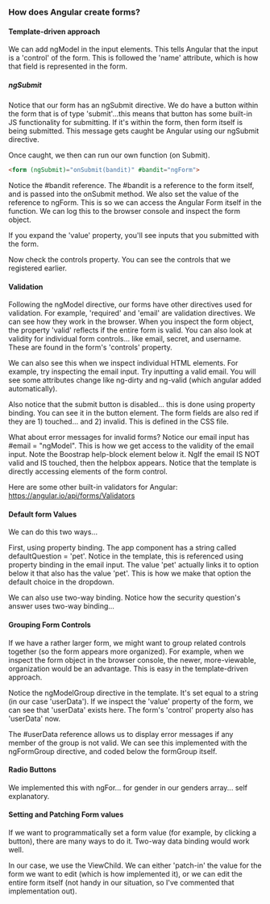 ### How does Angular create forms?

#### Template-driven approach
We can add ngModel in the input elements. This tells Angular that the input is a 'control' of the form. This is followed the 'name' attribute, which is how that field is represented in the form.

##### ngSubmit
Notice that our form has an ngSubmit directive. We do have a button within the form that is of type 'submit'...this means that button has some built-in JS functionality for submitting. If it's within the form, then form itself is being submitted. This message gets caught be Angular using our ngSubmit directive.

Once caught, we then can run our own function (on Submit). 

```HTML
<form (ngSubmit)="onSubmit(bandit)" #bandit="ngForm">
```

Notice the #bandit reference. The #bandit is a reference to the form itself, and is passed into the onSubmit method. We also set the value of the reference to ngForm. This is so we can access the Angular Form itself in the function. We can log this to the browser console and inspect the form object.

If you expand the 'value' property, you'll see inputs that you submitted with the form. 

Now check the controls property. You can see the controls that we registered earlier. 

#### Validation

Following the ngModel directive, our forms have other directives used for validation. For example, 'required' and 'email' are validation directives. We can see how they work in the browser. When you inspect the form object, the property 'valid' reflects if the entire form is valid. You can also look at validity for individual form controls... like email, secret, and username. These are found in the form's 'controls' property.

We can also see this when we inspect individual HTML elements. For example, try inspecting the email input. Try inputting a valid email. You will see some attributes change like ng-dirty and ng-valid (which angular added automatically). 

Also notice that the submit button is disabled... this is done using property binding. You can see it in the button element. The form fields are also red if they are 1) touched... and 2) invalid. This is defined in the CSS file.

What about error messages for invalid forms? Notice our email input has #email = "ngModel". This is how we get access to the validity of the email input. Note the Boostrap help-block element below it. NgIf the email IS NOT valid and IS touched, then the helpbox appears. Notice that the template is directly accessing elements of the form control.

Here are some other built-in validators for Angular: https://angular.io/api/forms/Validators

#### Default form Values

We can do this two ways...

First, using property binding. The app component has a string called defaultQuestion = 'pet'. Notice in the template, this is referenced using property binding in the email input. The value 'pet' actually links it to option below it that also has the value 'pet'. This is how we make that option the default choice in the dropdown.

We can also use two-way binding. Notice how the security question's answer uses two-way binding...


#### Grouping Form Controls

If we have a rather larger form, we might want to group related controls together (so the form appears more organized). For example, when we inspect the form object in the browser console, the newer, more-viewable, organization would be an advantage. This is easy in the template-driven approach.

Notice the ngModelGroup directive in the template. It's set equal to a string (in our case 'userData'). If we inspect the 'value' property of the form, we can see that 'userData' exists here. The form's 'control' property also has 'userData' now.

The #userData reference allows us to display error messages if any member of the group is not valid. We can see this implemented with the ngFormGroup directive, and coded below the formGroup itself.

#### Radio Buttons

We implemented this with ngFor... for gender in our genders array... self explanatory.

#### Setting and Patching Form values

If we want to programmatically set a form value (for example, by clicking a button), there are many ways to do it. Two-way data binding would work well. 

In our case, we use the ViewChild. We can either 'patch-in' the value for the form we want to edit (which is how implemented it), or we can edit the entire form itself (not handy in our situation, so I've commented that implementation out).




